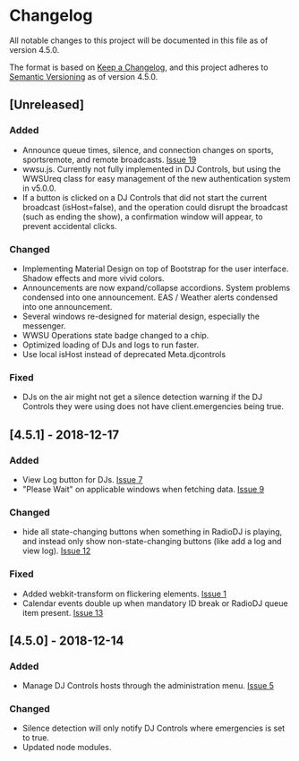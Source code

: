 # Changelog
All notable changes to this project will be documented in this file as of version 4.5.0.

The format is based on [Keep a Changelog](https://keepachangelog.com/en/1.0.0/),
and this project adheres to [Semantic Versioning](https://semver.org/spec/v2.0.0.html) as of version 4.5.0.

## [Unreleased]
### Added
 - Announce queue times, silence, and connection changes on sports, sportsremote, and remote broadcasts. [Issue 19](https://github.com/Lovinity/wwsu-dj-controls/issues/19)
 - wwsu.js. Currently not fully implemented in DJ Controls, but using the WWSUreq class for easy management of the new authentication system in v5.0.0.
 - If a button is clicked on a DJ Controls that did not start the current broadcast (isHost=false), and the operation could disrupt the broadcast (such as ending the show), a confirmation window will appear, to prevent accidental clicks.

### Changed
 - Implementing Material Design on top of Bootstrap for the user interface. Shadow effects and more vivid colors.
 - Announcements are now expand/collapse accordions. System problems condensed into one announcement. EAS / Weather alerts condensed into one announcement.
 - Several windows re-designed for material design, especially the messenger.
 - WWSU Operations state badge changed to a chip.
 - Optimized loading of DJs and logs to run faster.
 - Use local isHost instead of deprecated Meta.djcontrols

### Fixed
 - DJs on the air might not get a silence detection warning if the DJ Controls they were using does not have client.emergencies being true.

## [4.5.1] - 2018-12-17
### Added
 - View Log button for DJs. [Issue 7](https://github.com/Lovinity/wwsu-dj-controls/issues/7)
 - "Please Wait" on applicable windows when fetching data. [Issue 9](https://github.com/Lovinity/wwsu-dj-controls/issues/9)
 
### Changed
 - hide all state-changing buttons when something in RadioDJ is playing, and instead only show non-state-changing buttons (like add a log and view log). [Issue 12](https://github.com/Lovinity/wwsu-dj-controls/issues/12)
 
### Fixed
 - Added webkit-transform on flickering elements. [Issue 1](https://github.com/Lovinity/wwsu-dj-controls/issues/1)
 - Calendar events double up when mandatory ID break or RadioDJ queue item present. [Issue 13](https://github.com/Lovinity/wwsu-dj-controls/issues/13)

## [4.5.0] - 2018-12-14
### Added
 - Manage DJ Controls hosts through the administration menu. [Issue 5](https://github.com/Lovinity/wwsu-dj-controls/issues/5)
 
### Changed
 - Silence detection will only notify DJ Controls where emergencies is set to true.
 - Updated node modules.